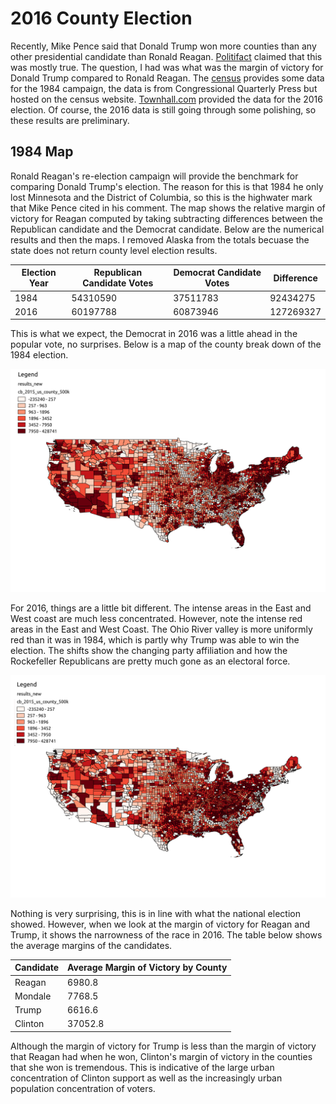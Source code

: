# 2016 County Election 
Recently, Mike Pence said that Donald Trump won more counties than any other presidential candidate than Ronald Reagan. [Politifact](http://www.politifact.com/truth-o-meter/statements/2016/dec/04/mike-pence/mike-pence-says-donald-trump-won-most-counties-rep/) claimed that this was mostly true. The question, I had was what was the margin of victory for Donald Trump compared to Ronald Reagan. The [census](http://www2.census.gov/prod2/statcomp/usac/excel/ELE01.xls) provides some data for the 1984 campaign, the data is from Congressional Quarterly Press but hosted on the census website. [Townhall.com](http://townhall.com/election/2016/president/) provided the data for the 2016 election. Of course, the 2016 data is still going through some polishing, so these results are preliminary. 

## 1984 Map
Ronald Reagan's re-election campaign will provide the benchmark for comparing Donald Trump's election. The reason for this is that 1984 he only lost Minnesota and the District of Columbia, so this is the highwater mark that Mike Pence cited in his comment. The map shows the relative margin of victory for Reagan computed by taking subtracting differences between the Republican candidate and the Democrat candidate. Below are the numerical results and then the maps. I removed Alaska from the totals becuase the state does not return county level election results.
 

Election Year | Republican Candidate Votes | Democrat Candidate Votes |  Difference 
--------|---------|---------|-----
1984 | 54310590 | 37511783|92434275
2016| 60197788| 60873946|127269327


This is what we expect, the Democrat in 2016 was a little ahead in the popular vote, no surprises. Below is a map of the county break down of the 1984 election.  


 ![Reagan Map 1984](/static_files/1984.png "Reagan Map 1984")

For 2016, things are a little bit different. The intense areas in the East and West coast are much less concentrated. However, note the intense red areas in the East and West Coast. The Ohio River valley is more uniformly red than it was in 1984, which is partly why Trump was able to win the election. The shifts show the changing party affiliation and how the Rockefeller Republicans are pretty much gone as an electoral force. 

![Trump Map 2016](/static_files/Trump_2016.png "Trump Map 2016")

Nothing is very surprising, this is in line with what the national election showed. However, when we look at the margin of victory for Reagan and Trump, it shows the narrowness of the race in 2016. The table below shows the average margins of the candidates. 

Candidate | Average Margin of Victory by County
---|---
Reagan|6980.8
Mondale | 7768.5
Trump| 6616.6
Clinton| 37052.8

Although the margin of victory for Trump is less than the margin of victory that Reagan had when he won, Clinton's margin of victory in the counties that she won is tremendous. This is indicative of the large urban concentration of Clinton support as well as the increasingly urban population concentration of voters. 